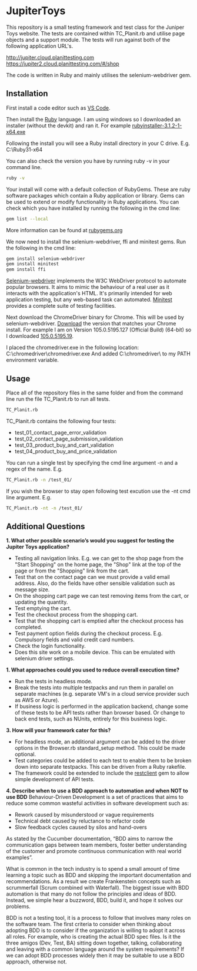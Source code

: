 # JupiterToys

This repository is a small testing framework and test class for the Juniper Toys website.
The tests are contained within TC_Planit.rb and utilise page objects and a support module.
The tests will run against both of the following application URL's.

http://jupiter.cloud.planittesting.com 
https://jupiter2.cloud.planittesting.com/#/shop

The code is written in Ruby and mainly utilises the selenium-webdriver gem.

## Installation

First install a code editor such as [VS Code](https://code.visualstudio.com/docs/?dv=win).

Then install the [Ruby](https://rubyinstaller.org/downloads/) language.
I am using windows so I downloaded an installer (without the devkit) and ran it. For example [rubyinstaller-3.1.2-1-x64.exe](https://github.com/oneclick/rubyinstaller2/releases/download/RubyInstaller-3.1.2-1/rubyinstaller-3.1.2-1-x64.exe)

Following the install you will see a Ruby install directory in your C drive.  E.g. C:\Ruby31-x64

You can also check the version you have by running ruby -v in your command line.
```bash
ruby -v
```

Your install will come with a default collection of RubyGems.  These are ruby software packages which contain a Ruby application or library. Gems can be used to extend or modify functionality in Ruby applications.  You can check which you have installed by running the following in the cmd line:
```bash
gem list --local
```

More information can be found at [rubygems.org](https://rubygems.org/)

We now need to install the selenium-webdriver, ffi and minitest gems.  Run the following in the cmd line:
```bash
gem install selenium-webdriver
gem install minitest
gem install ffi
```

[Selenium-webdriver](https://rubygems.org/gems/selenium-webdriver) implements the W3C WebDriver protocol to automate popular browsers. It aims to mimic the behaviour of a real user as it interacts with the application's HTML. It's primarily intended for web application testing, but any web-based task can automated.  [Minitest](https://rubygems.org/gems/minitest) provides a complete suite of testing facilities.

Next download the ChromeDriver binary for Chrome.  This will be used by selenium-webdriver.
[Download](https://chromedriver.storage.googleapis.com/index.html) the version that matches your Chrome install.  For example I am on Version 105.0.5195.127 (Official Build) (64-bit) so I downloaded [105.0.5195.19](https://chromedriver.storage.googleapis.com/105.0.5195.19/chromedriver_win32.zip).

I placed the chromedriver.exe in the following location:
C:\chromedriver\chromedriver.exe
And added C:\chromedriver\ to my PATH environment variable.

## Usage

Place all of the repository files in the same folder and from the command line run the file TC_Planit.rb to run all tests.
```bash
TC_Planit.rb
```

TC_Planit.rb contains the following four tests:
- test_01_contact_page_error_validation
- test_02_contact_page_submission_validation
- test_03_product_buy_and_cart_validation
- test_04_product_buy_and_price_validation

You can run a single test by specifying the cmd line argument -n and a regex of the name.  E.g.
```bash
TC_Planit.rb -n /test_01/
```

If you wish the browser to stay open following test excution use the -nt cmd line argument.  E.g.
```bash
TC_Planit.rb -nt -n /test_01/
```

## Additional Questions
**1. What other possible scenario’s would you suggest for testing the Jupiter Toys application?**
- Testing all navigation links.  E.g. we can get to the shop page from the "Start Shopping" on the home page, the "Shop" link at the top of the page or from the "Shopping" link from the cart.
- Test that on the contact page can we must provide a valid email address.  Also, do the fields have other sensible validation such as message size.
- On the shopping cart page we can test removing items from the cart, or updating the quantity.
- Test emptying the cart.
- Test the checkout process from the shopping cart.
- Test that the shopping cart is emptied after the checkout process has completed.
- Test payment option fields during the checkout process.  E.g. Compulsory fields and valid credit card numbers.
- Check the login functionality.
- Does this site work on a mobile device.  This can be emulated with selenium driver settings.


**1. What approaches could you used to reduce overall execution time?**
- Run the tests in headless mode.
- Break the tests into multiple testpacks and run them in parallel on separate machines (e.g. separate VM's in a cloud service provider such as AWS or Azure).
- If business logic is performed in the application backend, change some of these tests to be API tests rather than browser based.  Or change to back end tests, such as NUnits, entirely for this business logic.

**3. How will your framework cater for this?**
- For headless mode, an additional argument can be added to the driver options in the Browser.rb standard_setup method.  This could be made optional.
- Test categories could be added to each test to enable them to be broken down into separate testpacks.  This can be driven from a Ruby rakefile.
- The framework could be extended to include the [restclient](https://rubygems.org/gems/restclient) gem to allow simple development of API tests.

**4. Describe when to use a BDD approach to automation and when NOT to use BDD**
Behaviour-Driven Development is a set of practices that aims to reduce some common wasteful activities in software development such as:

- Rework caused by misunderstood or vague requirements
- Technical debt caused by reluctance to refactor code
- Slow feedback cycles caused by silos and hand-overs

As stated by the Cucumber documentation, “BDD aims to narrow the communication gaps between team members, foster better understanding of the customer and promote continuous communication with real world examples”.

What is common in the tech industry is to spend a small amount of time learning a topic such as BDD and skipping the important documentation and recommendations.  As a result we create Frankenstein concepts such as scrummerfall (Scrum combined with Waterfall).  The biggest issue with BDD automation is that many do not follow the principles and ideas of BDD.  Instead, we simple hear a buzzword, BDD, build it, and hope it solves our problems.

BDD is not a testing tool, it is a process to follow that involves many roles on the software team.  The first criteria to consider when thinking about adopting BDD is to consider if the organization is willing to adopt it across all roles.  For example, who is creating the actual BDD spec files.  Is it the three amigos (Dev, Test, BA) sitting down together, talking, collaborating and leaving with a common language around the system requirements? If we can adopt BDD processes widely then it may be suitable to use a BDD approach, otherwise not.
